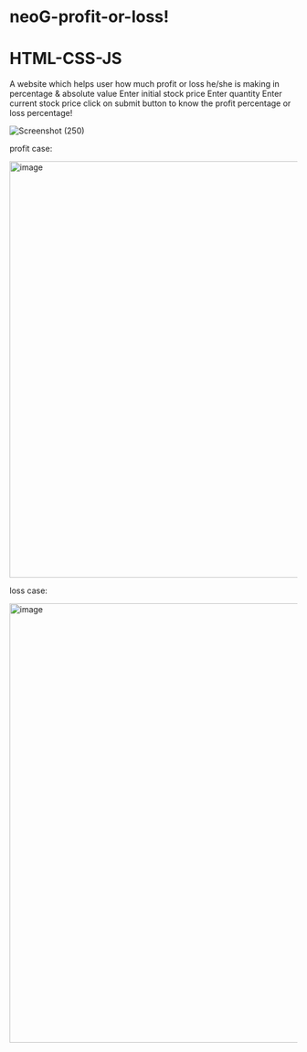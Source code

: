 # neoG-profit-or-loss!

# HTML-CSS-JS


A website which helps user how much profit or loss he/she is making in percentage & absolute value
Enter initial stock price
Enter quantity 
Enter current stock price 
click on submit button to know the profit percentage or loss percentage!



![Screenshot (250)](https://user-images.githubusercontent.com/67045730/190396982-51246227-c0bb-4546-97d9-16d26897eaf4.png)

profit case:


<img width="729" alt="image" src="https://user-images.githubusercontent.com/67045730/190397154-e36458e8-6c5b-4db7-a83a-308592f7ee40.png">


loss case:


<img width="769" alt="image" src="https://user-images.githubusercontent.com/67045730/190397355-bad347fa-4342-4125-a068-8d16a4b5bd19.png">


